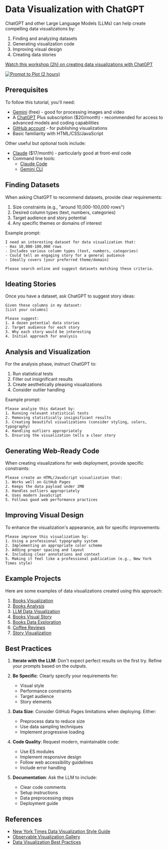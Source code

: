 # Data Visualization with ChatGPT

ChatGPT and other Large Language Models (LLMs) can help create compelling data visualizations by:

1. Finding and analyzing datasets
2. Generating visualization code
3. Improving visual design
4. Creating data stories

[Watch this workshop (2h) on creating data visualizations with ChatGPT](https://sanand0.github.io/talks/2025-06-28-prompt-to-plot/)

[![Prompt to Plot (2 hours)](https://i.ytimg.com/vi_webp/SdDulR-1bBM/sddefault.webp)](https://youtu.be/SdDulR-1bBM)

## Prerequisites

To follow this tutorial, you'll need:

- [Gemini](https://gemini.google.com/) (free) - good for processing images and video
- A [ChatGPT](https://chatgpt.com/) Plus subscription ($20/month) - recommended for access to advanced models and coding capabilities
- [GitHub account](https://github.com/) - for publishing visualizations
- Basic familiarity with HTML/CSS/JavaScript

Other useful but optional tools include:

- [Claude](https://claude.ai/) ($17/month) - particularly good at front-end code
- Command line tools:
  - [Claude Code](https://www.anthropic.com/claude-code)
  - [Gemini CLI](https://github.com/google-gemini/gemini-cli)

## Finding Datasets

When asking ChatGPT to recommend datasets, provide clear requirements:

1. Size constraints (e.g., "around 10,000-100,000 rows")
2. Desired column types (text, numbers, categories)
3. Target audience and story potential
4. Any specific themes or domains of interest

Example prompt:

```
I need an interesting dataset for data visualization that:
- Has 10,000-100,000 rows
- Includes various column types (text, numbers, categories)
- Could tell an engaging story for a general audience
- Ideally covers [your preferred theme/domain]

Please search online and suggest datasets matching these criteria.
```

## Ideating Stories

Once you have a dataset, ask ChatGPT to suggest story ideas:

```
Given these columns in my dataset:
[List your columns]

Please suggest:
1. A dozen potential data stories
2. Target audience for each story
3. Why each story would be interesting
4. Initial approach for analysis
```

## Analysis and Visualization

For the analysis phase, instruct ChatGPT to:

1. Run statistical tests
2. Filter out insignificant results
3. Create aesthetically pleasing visualizations
4. Consider outlier handling

Example prompt:

```
Please analyze this dataset by:
1. Running relevant statistical tests
2. Removing statistically insignificant results
3. Creating beautiful visualizations (consider styling, colors, typography)
4. Handling outliers appropriately
5. Ensuring the visualization tells a clear story
```

## Generating Web-Ready Code

When creating visualizations for web deployment, provide specific constraints:

```
Please create an HTML/JavaScript visualization that:
1. Works well on GitHub Pages
2. Keeps the data payload under 2MB
3. Handles outliers appropriately
4. Uses modern JavaScript
5. Follows good web performance practices
```

## Improving Visual Design

To enhance the visualization's appearance, ask for specific improvements:

```
Please improve this visualization by:
1. Using a professional typography system
2. Implementing an appropriate color scheme
3. Adding proper spacing and layout
4. Including clear annotations and context
5. Making it feel like a professional publication (e.g., New York Times style)
```

## Example Projects

Here are some examples of data visualizations created using this approach:

1. [Books Visualization](https://sanand0.github.io/booksviz/)
2. [Books Analysis](https://rasagy.in/books-viz/)
3. [LLM Data Visualization](https://rishabhmakes.github.io/llm-dataviz/)
4. [Books Visual Story](https://devanshikat.github.io/BooksVis/)
5. [Books Data Exploration](https://nchandrasekharr.github.io/booksviz/)
6. [Coffee Reviews](http://coffee-reviews.prayashm.com/)
7. [Story Visualization](https://story-b0f1c.web.app/)

## Best Practices

1. **Iterate with the LLM**: Don't expect perfect results on the first try. Refine your prompts based on the outputs.

2. **Be Specific**: Clearly specify your requirements for:

   - Visual style
   - Performance constraints
   - Target audience
   - Story elements

3. **Data Size**: Consider GitHub Pages limitations when deploying. Either:

   - Preprocess data to reduce size
   - Use data sampling techniques
   - Implement progressive loading

4. **Code Quality**: Request modern, maintainable code:

   - Use ES modules
   - Implement responsive design
   - Follow web accessibility guidelines
   - Include error handling

5. **Documentation**: Ask the LLM to include:
   - Clear code comments
   - Setup instructions
   - Data preprocessing steps
   - Deployment guide

## References

- [New York Times Data Visualization Style Guide](https://en.wikipedia.org/wiki/The_New_York_Times_Manual_of_Style_and_Usage)
- [Observable Visualization Gallery](https://observablehq.com/@d3/gallery)
- [Data Visualization Best Practices](https://www.tableau.com/learn/articles/data-visualization-tips)
